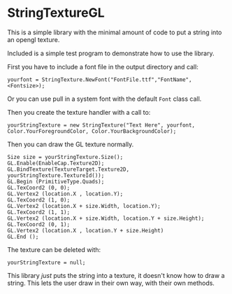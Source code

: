 # StringTextureGL
This is a simple library with the minimal amount of code to put a string into an opengl texture.

Included is a simple test program to demonstrate how to use the library.

First you have to include a font file in the output directory and call:

`yourfont = StringTexture.NewFont("FontFile.ttf","FontName", <Fontsize>);`

Or you can use pull in a system font with the default `Font` class call.

Then you create the texture handler with a call to:

`yourStringTexture = new StringTexture("Text Here", yourfont, Color.YourForegroundColor, Color.YourBackgroundColor);`

Then you can draw the GL texture normally.

```
Size size = yourStringTexture.Size();
GL.Enable(EnableCap.Texture2D);
GL.BindTexture(TextureTarget.Texture2D, yourStringTexture.TextureId());
GL.Begin (PrimitiveType.Quads);
GL.TexCoord2 (0, 0);
GL.Vertex2 (location.X , location.Y);
GL.TexCoord2 (1, 0);
GL.Vertex2 (location.X + size.Width, location.Y);
GL.TexCoord2 (1, 1);
GL.Vertex2 (location.X + size.Width, location.Y + size.Height);
GL.TexCoord2 (0, 1);
GL.Vertex2 (location.X , location.Y + size.Height)
GL.End ();
```

The texture can be deleted with:

`yourStringTexture = null;`

This library *just* puts the string into a texture, it doesn't know how to draw a string. This lets the user draw in their own way, with their own methods.
